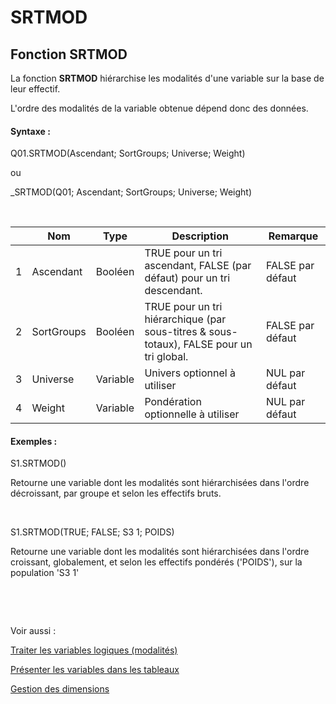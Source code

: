 # SRTMOD

## Fonction SRTMOD

La fonction **SRTMOD** hiérarchise les modalités d'une variable sur la base de leur effectif.&nbsp;

L'ordre des modalités de la variable obtenue dépend donc des données.

#### Syntaxe :&nbsp;

Q01.SRTMOD(Ascendant; SortGroups; Universe; Weight)

ou

\_SRTMOD(Q01; Ascendant; SortGroups; Universe; Weight)

&nbsp;

| &nbsp; | **Nom** |**Type**|**Description**|**Remarque** |
| --- | --- | --- | --- | --- |
| &#49; | Ascendant | Booléen | TRUE pour un tri ascendant, FALSE (par défaut) pour un tri descendant. | FALSE par défaut |
| &#50; | SortGroups | Booléen | TRUE pour un tri hiérarchique (par sous-titres \& sous-totaux), FALSE pour un tri global. | FALSE par défaut |
| &#51; | Universe | Variable | Univers optionnel à utiliser | NUL par défaut |
| &#52; | Weight | Variable | Pondération optionnelle à utiliser | NUL par défaut |


#### Exemples :

S1.SRTMOD()

Retourne une variable dont les modalités sont hiérarchisées dans l'ordre décroissant, par groupe et selon les effectifs bruts.

&nbsp;

S1.SRTMOD(TRUE; FALSE; S3 1; POIDS)

Retourne une variable dont les modalités sont hiérarchisées dans l'ordre croissant, globalement, et selon les effectifs pondérés ('POIDS'), sur la population 'S3 1'

&nbsp;

&nbsp;

Voir aussi :&nbsp;

[Traiter les variables logiques (modalités)](<Traiterlesvariableslogiquesmoda1.md>)

[Présenter les variables dans les tableaux](<Presenterlesvariablesdanslestab1.md>)

[Gestion des dimensions](<Gererlesdimensionsdesvariables1.md>)

&nbsp;

&nbsp;
